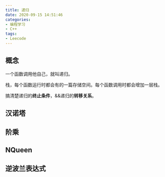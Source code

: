 ```yaml
---
title: 递归
date: 2020-09-15 14:51:46
categories:
- 编程学习
- C++
tags:
- Leecode
---
```


## 概念

一个函数调用他自己，就叫递归。

栈，每个函数运行时都会有的一篇存储空间。每个函数调用时都会增加一层栈。

搞清楚递归的**终止条件**，&&递归的**转移关系**。

## 汉诺塔

## 阶乘

## NQueen

## 逆波兰表达式



